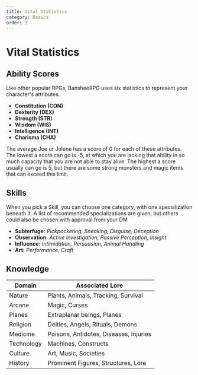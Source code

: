 ```yaml
---
title: Vital Statistics
category: Basics
order: 3
---
```


# Vital Statistics

## Ability Scores

Like other popular RPGs, BansheeRPG uses six statistics to represent your character's attributes.

- **Constitution (CON)**
- **Dexterity (DEX)**
- **Strength (STR)**
- **Wisdom (WIS)**
- **Intelligence (INT)**
- **Charisma (CHA)**

The average Joe or Jolene has a score of 0 for each of these attributes. The lowest a score can go is -5, at which you are lacking that ability in so much capacity that you are not able to stay alive. The highest a score usually can go is 5, but there are some strong monsters and magic items that can exceed this limit.

## Skills

When you pick a Skill, you can choose one category, with one specialization beneath it. A list of recommended specializations are given, but others could also be chosen with approval from your DM

<!--
=== 5e Conversions ===
Athletics -> STR Check
Acrobatics -> Dex Check
-->

- **Subterfuge:** _Pickpocketing, Sneaking, Disguise, Deception_
- **Observation:** _Active Investigation, Passive Perception, Insight_
- **Influence:** _Intimidation, Persuasion, Animal Handling_
- **Art:** _Performance, Craft_

## Knowledge

| Domain | Associated Lore |
| ------ | --------------- |
| Nature | Plants, Animals, Tracking, Survival |
| Arcane | Magic, Curses   |
| Planes | Extraplanar beings, Planes |
| Religion | Deities, Angels, Rituals, Demons |
| Medicine | Poisons, Antidotes, Diseases, Injuries |
| Technology | Machines, Constructs |
| Culture | Art, Music, Societies |
| History | Prominent Figures, Structures, Lore |

